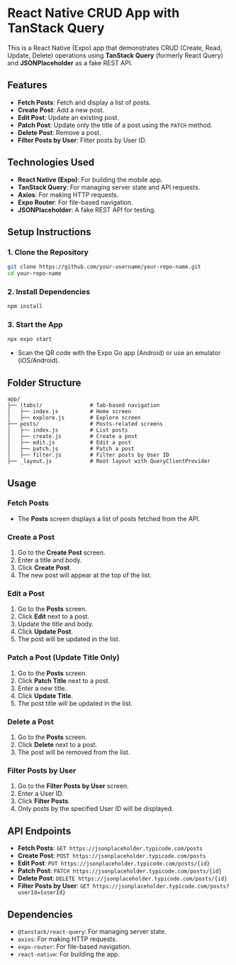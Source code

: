 # React Native CRUD App with TanStack Query

This is a React Native (Expo) app that demonstrates CRUD (Create, Read, Update, Delete) operations using **TanStack Query** (formerly React Query) and **JSONPlaceholder** as a fake REST API.

## Features

- **Fetch Posts**: Fetch and display a list of posts.
- **Create Post**: Add a new post.
- **Edit Post**: Update an existing post.
- **Patch Post**: Update only the title of a post using the `PATCH` method.
- **Delete Post**: Remove a post.
- **Filter Posts by User**: Filter posts by User ID.

## Technologies Used

- **React Native (Expo)**: For building the mobile app.
- **TanStack Query**: For managing server state and API requests.
- **Axios**: For making HTTP requests.
- **Expo Router**: For file-based navigation.
- **JSONPlaceholder**: A fake REST API for testing.

## Setup Instructions

### 1. Clone the Repository

```bash
git clone https://github.com/your-username/your-repo-name.git
cd your-repo-name
```

### 2. Install Dependencies

```bash
npm install
```

### 3. Start the App

```bash
npx expo start
```

- Scan the QR code with the Expo Go app (Android) or use an emulator (iOS/Android).

## Folder Structure

```
app/
├── (tabs)/               # Tab-based navigation
│   ├── index.js          # Home screen
│   ├── explore.js        # Explore screen
├── posts/                # Posts-related screens
│   ├── index.js          # List posts
│   ├── create.js         # Create a post
│   ├── edit.js           # Edit a post
│   ├── patch.js          # Patch a post
│   ├── filter.js         # Filter posts by User ID
├── _layout.js            # Root layout with QueryClientProvider
```

## Usage

### Fetch Posts

- The **Posts** screen displays a list of posts fetched from the API.

### Create a Post

1. Go to the **Create Post** screen.
2. Enter a title and body.
3. Click **Create Post**.
4. The new post will appear at the top of the list.

### Edit a Post

1. Go to the **Posts** screen.
2. Click **Edit** next to a post.
3. Update the title and body.
4. Click **Update Post**.
5. The post will be updated in the list.

### Patch a Post (Update Title Only)

1. Go to the **Posts** screen.
2. Click **Patch Title** next to a post.
3. Enter a new title.
4. Click **Update Title**.
5. The post title will be updated in the list.

### Delete a Post

1. Go to the **Posts** screen.
2. Click **Delete** next to a post.
3. The post will be removed from the list.

### Filter Posts by User

1. Go to the **Filter Posts by User** screen.
2. Enter a User ID.
3. Click **Filter Posts**.
4. Only posts by the specified User ID will be displayed.

## API Endpoints

- **Fetch Posts**: `GET https://jsonplaceholder.typicode.com/posts`
- **Create Post**: `POST https://jsonplaceholder.typicode.com/posts`
- **Edit Post**: `PUT https://jsonplaceholder.typicode.com/posts/{id}`
- **Patch Post**: `PATCH https://jsonplaceholder.typicode.com/posts/{id}`
- **Delete Post**: `DELETE https://jsonplaceholder.typicode.com/posts/{id}`
- **Filter Posts by User**: `GET https://jsonplaceholder.typicode.com/posts?userId={userId}`

## Dependencies

- `@tanstack/react-query`: For managing server state.
- `axios`: For making HTTP requests.
- `expo-router`: For file-based navigation.
- `react-native`: For building the app.
